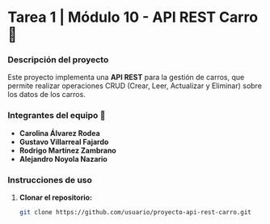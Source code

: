 # Tarea 1 | Módulo 10 - API REST Carro 🚗

### Descripción del proyecto
Este proyecto implementa una **API REST** para la gestión de carros, que permite realizar operaciones CRUD (Crear, Leer, Actualizar y Eliminar) sobre los datos de los carros. 
### Integrantes del equipo 👥

- **Carolina Álvarez Rodea**
- **Gustavo Villarreal Fajardo**
- **Rodrigo Martínez Zambrano**
- **Alejandro Noyola Nazario**


### Instrucciones de uso

1. **Clonar el repositorio:**
   ```bash
   git clone https://github.com/usuario/proyecto-api-rest-carro.git
